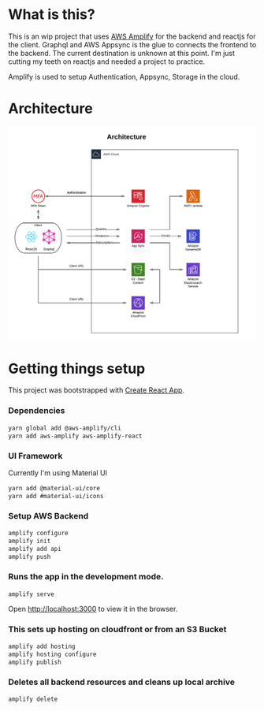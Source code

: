 
# What is this?

This is an wip project that uses [AWS Amplify](https://aws-amplify.github.io/) for the backend
and reactjs for the client. Graphql and AWS Appsync is the glue to connects the frontend to the backend. The current destination is unknown at this point. I'm just cutting my teeth on reactjs and needed a project to practice.

Amplify is used to setup Authentication, Appsync, Storage in the cloud.

# Architecture

<img src="amplify_react_arch.png" width="600">

# Getting things setup

This project was bootstrapped with [Create React App](https://github.com/facebook/create-react-app).

### Dependencies
```
yarn global add @aws-amplify/cli
yarn add aws-amplify aws-amplify-react
```
### UI Framework
Currently I'm using Material UI

```
yarn add @material-ui/core
yarn add #material-ui/icons
```

### Setup AWS Backend
```
amplify configure
amplify init
amplify add api
amplify push
```

### Runs the app in the development mode.<br>

```
amplify serve
```
Open [http://localhost:3000](http://localhost:3000) to view it in the browser.

### This sets up hosting on cloudfront or from an S3 Bucket

```
amplify add hosting
amplify hosting configure
amplify publish
```


### Deletes all backend resources and cleans up local archive
```
amplify delete
```
